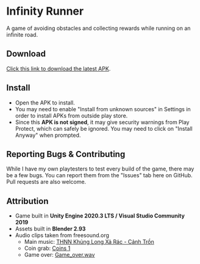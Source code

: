 # Infinity Runner

A game of avoiding obstacles and collecting rewards while running on an infinite road.

## Download

[Click this link to download the latest APK](https://github.com/utk-dev/infinity-runner/releases/download/v1.0.0/Infinity.Runner.1.0.apk).

## Install

- Open the APK to install.
- You may need to enable "Install from unknown sources" in Settings in order to install APKs from outside play store.
- Since this **APK is not signed**, it may give security warnings from Play Protect, which can safely be ignored. You may need to click on "Install Anyway" when prompted.

## Reporting Bugs & Contributing

While I have my own playtesters to test every build of the game, there may be a few bugs. You can report them from the "Issues" tab here on GitHub. Pull requests are also welcome.

## Attribution

- Game built in **Unity Engine 2020.3 LTS / Visual Studio Community 2019**
- Assets built in **Blender 2.93**
- Audio clips taken from freesound.org
  - Main music: [THNN Khủng Long Xả Rác - Cảnh Trồn](https://freesound.org/s/457889/)
  - Coin grab: [Coins 1](https://freesound.org/s/341695/)
  - Game over: [Game_over.wav](https://freesound.org/s/76376/)



